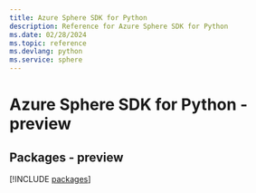 ```yaml
---
title: Azure Sphere SDK for Python
description: Reference for Azure Sphere SDK for Python
ms.date: 02/28/2024
ms.topic: reference
ms.devlang: python
ms.service: sphere
---
```

# Azure Sphere SDK for Python - preview
## Packages - preview
[!INCLUDE [packages](sphere-index.md)]